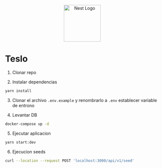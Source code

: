 <p align="center">
  <a href="http://nestjs.com/" target="blank"><img src="https://nestjs.com/img/logo-small.svg" width="120" alt="Nest Logo" /></a>
</p>

# Teslo 
1. Clonar repo

2. Instalar dependencias
```sh
yarn install
```

3. Clonar el archivo `.env.example` y renombrarlo a `.env` establecer variable de entrono 

4. Levantar DB
```sh
docker-compose up -d
```

5. Ejecutar aplicacion
```sh
yarn start:dev
```

6. Ejecucion seeds
```sh
curl --location --request POST 'localhost:3000/api/v1/seed'
```